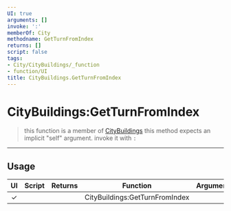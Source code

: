 ```yaml
---
UI: true
arguments: []
invoke: ':'
memberOf: City
methodname: GetTurnFromIndex
returns: []
script: false
tags:
- City/CityBuildings/_function
- function/UI
title: CityBuildings.GetTurnFromIndex
---
```

# CityBuildings:GetTurnFromIndex
> this function is a member of [CityBuildings](civ-6/lua/CityBuildings.md)
> this method expects an implicit "self" argument. invoke it with `:`
-----
## Usage
|  UI | Script | Returns | Function | Arguments |
|:---:|:------:|-------:|:--------:|:---------|
|✓| ||CityBuildings:GetTurnFromIndex||
